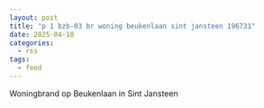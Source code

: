 ```yaml
---
layout: post
title: "p 1 bzb-03 br woning beukenlaan sint jansteen 196731"
date: 2025-04-10
categories: 
  - rss
tags: 
  - feed
---
```


Woningbrand op Beukenlaan in Sint Jansteen
